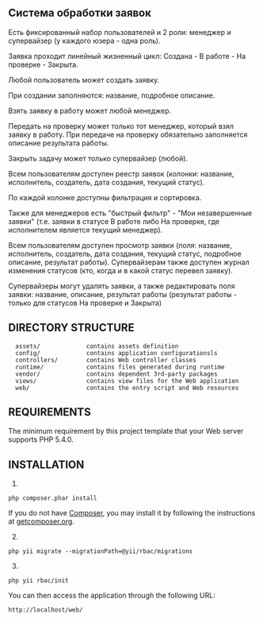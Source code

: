 Система обработки заявок
-------------------
Есть фиксированный набор пользователей и 2 роли: менеджер и супервайзер (у каждого юзера - одна роль). 

Заявка проходит линейный жизненный цикл: Создана - В работе - На проверке - Закрыта. 

Любой пользователь может создать заявку. 

При создании заполняются: название, подробное описание.

Взять заявку в работу может любой менеджер. 

Передать на проверку может только тот менеджер, который взял заявку в работу. При передаче на проверку обязательно заполняется описание результата работы. 

Закрыть задачу может только супервайзер (любой). 

Всем пользователям доступен реестр заявок (колонки: название, исполнитель, создатель, дата создания, текущий статус).

По каждой колонке доступны фильтрация и сортировка. 

Также для менеджеров есть "быстрый фильтр" - "Мои незавершенные заявки" (т.е. заявки в статусе В работе либо На проверке, где исполнителем является текущий менеджер). 

Всем пользователям доступен просмотр заявки (поля: название, исполнитель, создатель, дата создания, текущий статус, подробное описание, результат работы). Супервайзерам также доступен журнал изменения статусов (кто, когда и в какой статус перевел заявку). 

Супервайзеры могут удалять заявки, а также редактировать поля заявки: название, описание, результат работы (результат работы - только для статусов На проверке и Закрыта) 

DIRECTORY STRUCTURE
-------------------

      assets/             contains assets definition
      config/             contains application configurationsls
      controllers/        contains Web controller classes
      runtime/            contains files generated during runtime
      vendor/             contains dependent 3rd-party packages
      views/              contains view files for the Web application
      web/                contains the entry script and Web resources

REQUIREMENTS
------------

The minimum requirement by this project template that your Web server supports PHP 5.4.0.


INSTALLATION
------------


1.
~~~
php composer.phar install
~~~

If you do not have [Composer](http://getcomposer.org/), you may install it by following the instructions
at [getcomposer.org](http://getcomposer.org/doc/00-intro.md#installation-nix).

2.
~~~
php yii migrate --migrationPath=@yii/rbac/migrations
~~~

3.
~~~
php yii rbac/init
~~~



You can then access the application through the following URL:
~~~
http://localhost/web/
~~~

